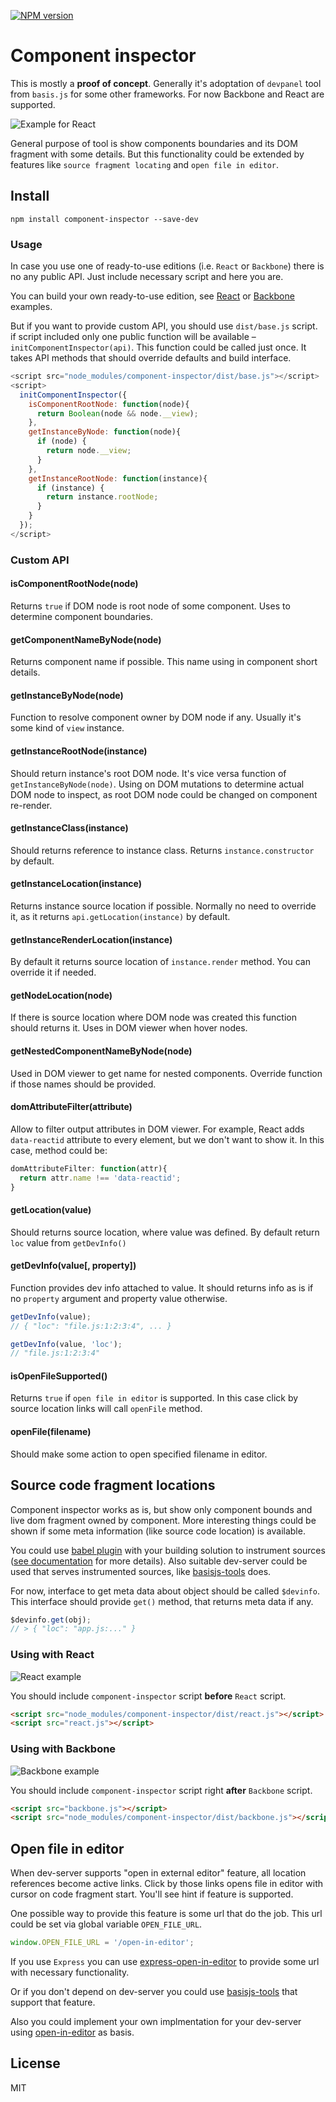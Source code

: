[![NPM version](https://img.shields.io/npm/v/component-inspector.svg)](https://www.npmjs.com/package/component-inspector)

# Component inspector

This is mostly a **proof of concept**. Generally it's adoptation of `devpanel` tool from `basis.js` for some other frameworks. For now Backbone and React are supported.

![Example for React](https://github.com/lahmatiy/component-inspector/raw/master/docs/img/intro.gif)

General purpose of tool is show components boundaries and its DOM fragment with some details. But this functionality could be extended by features like `source fragment locating` and `open file in editor`.

## Install

```
npm install component-inspector --save-dev
```

### Usage

In case you use one of ready-to-use editions (i.e. `React` or `Backbone`) there is no any public API. Just include necessary script and here you are.

You can build your own ready-to-use edition, see [React](src/react.js) or [Backbone](src/backbone.js) examples.

But if you want to provide custom API, you should use `dist/base.js` script. if script included only one public function will be available – `initComponentInspector(api)`. This function could be called just once. It takes API methods that should override defaults and build interface.

```js
<script src="node_modules/component-inspector/dist/base.js"></script>
<script>
  initComponentInspector({
    isComponentRootNode: function(node){
      return Boolean(node && node.__view);
    },
    getInstanceByNode: function(node){
      if (node) {
        return node.__view;
      }
    },
    getInstanceRootNode: function(instance){
      if (instance) {
        return instance.rootNode;
      }
    }
  });
</script>
```

### Custom API

#### isComponentRootNode(node)

Returns `true` if DOM node is root node of some component. Uses to determine component boundaries.

#### getComponentNameByNode(node)

Returns component name if possible. This name using in component short details.

#### getInstanceByNode(node)

Function to resolve component owner by DOM node if any. Usually it's some kind of `view` instance.

#### getInstanceRootNode(instance)

Should return instance's root DOM node. It's vice versa function of `getInstanceByNode(node)`. Using on DOM mutations to determine actual DOM node to inspect, as root DOM node could be changed on component re-render.

#### getInstanceClass(instance)

Should returns reference to instance class. Returns `instance.constructor` by default.

#### getInstanceLocation(instance)

Returns instance source location if possible. Normally no need to override it, as it returns `api.getLocation(instance)` by default.

#### getInstanceRenderLocation(instance)

By default it returns source location of `instance.render` method. You can override it if needed.

#### getNodeLocation(node)

If there is source location where DOM node was created this function should returns it. Uses in DOM viewer when hover nodes.

#### getNestedComponentNameByNode(node)

Used in DOM viewer to get name for nested components. Override function if those names should be provided.

#### domAttributeFilter(attribute)

Allow to filter output attributes in DOM viewer. For example, React adds `data-reactid` attribute to every element, but we don't want to show it. In this case, method could be:

```js
domAttributeFilter: function(attr){
  return attr.name !== 'data-reactid';
}
```

#### getLocation(value)

Should returns source location, where value was defined. By default return `loc` value from `getDevInfo()`

#### getDevInfo(value[, property])

Function provides dev info attached to value. It should returns info as is if no `property` argument and property value otherwise.

```js
getDevInfo(value);
// { "loc": "file.js:1:2:3:4", ... }

getDevInfo(value, 'loc');
// "file.js:1:2:3:4"
```

#### isOpenFileSupported()

Returns `true` if `open file in editor` is supported. In this case click by source location links will call `openFile` method.

#### openFile(filename)

Should make some action to open specified filename in editor.

## Source code fragment locations

Component inspector works as is, but show only component bounds and live dom fragment owned by component. More interesting things could be shown if some meta information (like source code location) is available.

You could use [babel plugin](https://github.com/restrry/babel-plugin-source-wrapper) with your building solution to instrument sources ([see documentation](https://github.com/restrry/babel-plugin-source-wrapper) for more details). Also suitable dev-server could be used that serves instrumented sources, like [basisjs-tools](https://github.com/basisjs/basisjs-tools-instrumenter) does.

For now, interface to get meta data about object should be called `$devinfo`. This interface should provide `get()` method, that returns meta data if any.

```js
$devinfo.get(obj);
// > { "loc": "app.js:..." }
```

### Using with React

![React example](https://github.com/lahmatiy/component-inspector/raw/master/docs/img/react.png)

You should include `component-inspector` script **before** `React` script.

```html
<script src="node_modules/component-inspector/dist/react.js"></script>
<script src="react.js"></script>
```

### Using with Backbone

![Backbone example](https://github.com/lahmatiy/component-inspector/raw/master/docs/img/backbone.png)

You should include `component-inspector` script right **after** `Backbone` script.

```html
<script src="backbone.js"></script>
<script src="node_modules/component-inspector/dist/backbone.js"></script>
```

## Open file in editor

When dev-server supports "open in external editor" feature, all location references become active links. Click by those links opens file in editor with cursor on code fragment start. You'll see hint if feature is supported.

One possible way to provide this feature is some url that do the job. This url could be set via global variable `OPEN_FILE_URL`.

```js
window.OPEN_FILE_URL = '/open-in-editor';
```

If you use `Express` you can use [express-open-in-editor](https://github.com/lahmatiy/express-open-in-editor) to provide some url with necessary functionality.

Or if you don't depend on dev-server you could use [basisjs-tools](https://github.com/basisjs/basisjs-tools) that support that feature.

Also you could implement your own implmentation for your dev-server using [open-in-editor](https://github.com/lahmatiy/open-in-editor) as basis.

## License

MIT
